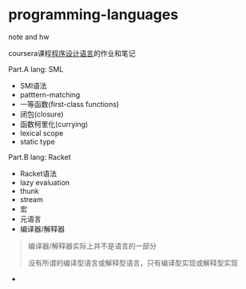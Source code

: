 # programming-languages
note and hw

coursera课程[程序设计语言](https://www.coursera.org/learn/programming-languages)的作业和笔记

Part.A
lang: SML
- SMl语法
- patttern-matching
- 一等函数(first-class functions)
- 闭包(closure)
- 函数柯里化(currying)
- lexical scope
- static type

Part.B
lang: Racket
- Racket语法
- lazy evaluation
- thunk
- stream
- 宏
- 元语言
- 编译器/解释器

> 编译器/解释器实际上并不是语言的一部分
>
> 没有所谓的编译型语言或解释型语言，只有编译型实现或解释型实现

- 